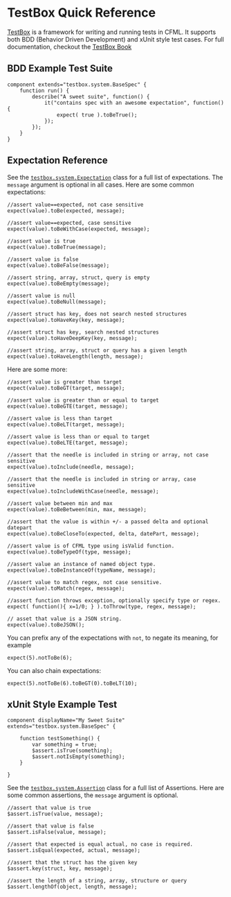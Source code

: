 # TestBox Quick Reference

[TestBox](https://www.ortussolutions.com/products/testbox) is a framework for writing and running tests in CFML. It supports both BDD (Behavior Driven Development) and xUnit style test cases. For full documentation, checkout the [TestBox Book](http://testbox.ortusbooks.com/)

## BDD Example Test Suite 

	component extends="testbox.system.BaseSpec" {
		function run() {
			describe("A sweet suite", function() {
				it("contains spec with an awesome expectation", function() {
					expect( true ).toBeTrue(); 
				});
			});
		}
	}

## Expectation Reference

See the [`testbox.system.Expectation`](http://apidocs.ortussolutions.com/testbox/current/index.html?testbox/system/Expectation.html) class for a full list of expectations. The `message` argument is optional in all cases. Here are some common expectations:

	//assert value==expected, not case sensitive
	expect(value).toBe(expected, message);

	//assert value==expected, case sensitive
	expect(value).toBeWithCase(expected, message);

	//assert value is true
	expect(value).toBeTrue(message);

	//assert value is false
	expect(value).toBeFalse(message);

	//assert string, array, struct, query is empty
	expect(value).toBeEmpty(message);

	//assert value is null
	expect(value).toBeNull(message);

	//assert struct has key, does not search nested structures
	expect(value).toHaveKey(key, message);

	//assert struct has key, search nested structures
	expect(value).toHaveDeepKey(key, message);

	//assert string, array, struct or query has a given length
	expect(value).toHaveLength(length, message);



Here are some more:

	//assert value is greater than target
	expect(value).toBeGT(target, message);

	//assert value is greater than or equal to target
	expect(value).toBeGTE(target, message);
	
	//assert value is less than target
	expect(value).toBeLT(target, message);

	//assert value is less than or equal to target
	expect(value).toBeLTE(target, message);

	//assert that the needle is included in string or array, not case sensitive
	expect(value).toInclude(needle, message);

	//assert that the needle is included in string or array, case sensitive
	expect(value).toIncludeWithCase(needle, message);

	//assert value between min and max
	expect(value).toBeBetween(min, max, message);

	//assert that the value is within +/- a passed delta and optional datepart
	expect(value).toBeCloseTo(expected, delta, datePart, message);

	//assert value is of CFML type using isValid function.
	expect(value).toBeTypeOf(type, message);

	//assert value an instance of named object type.
	expect(value).toBeInstanceOf(typeName, message);

	//assert value to match regex, not case sensitive.
	expect(value).toMatch(regex, message);

	//assert function throws exception, optionally specify type or regex.
	expect( function(){ x=1/0; } ).toThrow(type, regex, message);
	
	// asset that value is a JSON string.
	expect(value).toBeJSON();

You can prefix any of the expectations with `not`, to negate its meaning, for example

	expect(5).notToBe(6);

You can also chain expectations:

	expect(5).notToBe(6).toBeGT(0).toBeLT(10);

## xUnit Style Example Test

	component displayName="My Sweet Suite" extends="testbox.system.BaseSpec" {

		function testSomething() {
			var something = true;
			$assert.isTrue(something);
			$assert.notIsEmpty(something);
		}

	}

See the [`testbox.system.Assertion`](http://apidocs.ortussolutions.com/testbox/current/index.html?testbox/system/Assertion.html) class for a full list of Assertions. Here are some common assertions, the `message` argument is optional.

	//assert that value is true
	$assert.isTrue(value, message);

	//assert that value is false
	$assert.isFalse(value, message);

	//assert that expected is equal actual, no case is required.
	$assert.isEqual(expected, actual, message);

	//assert that the struct has the given key
	$assert.key(struct, key, message);

	//assert the length of a string, array, structure or query
	$assert.lengthOf(object, length, message);




